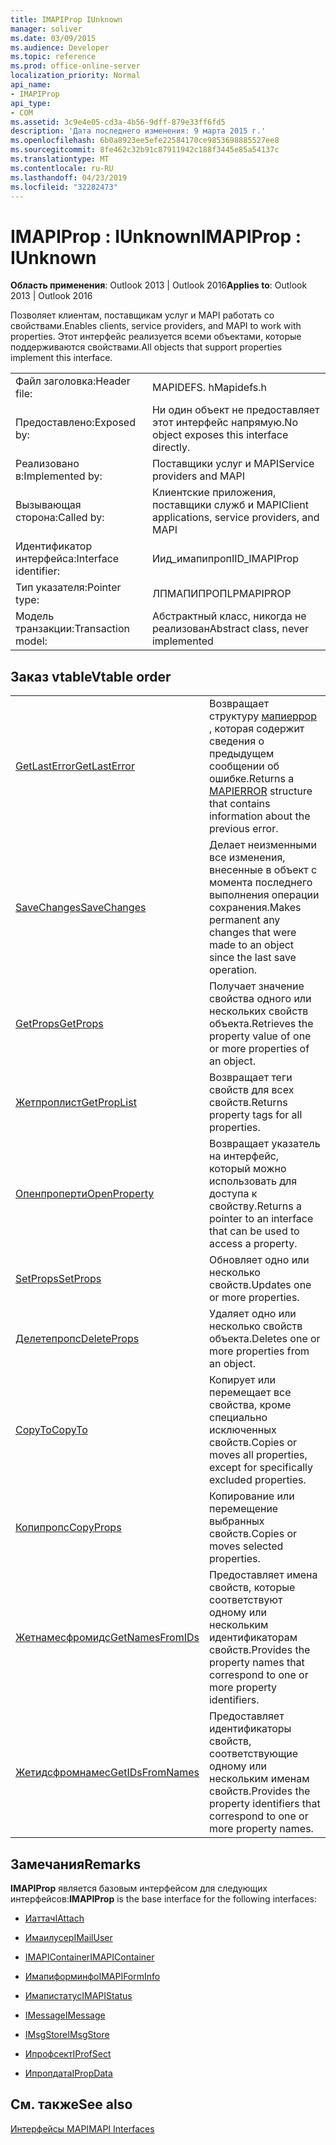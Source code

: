 ```yaml
---
title: IMAPIProp IUnknown
manager: soliver
ms.date: 03/09/2015
ms.audience: Developer
ms.topic: reference
ms.prod: office-online-server
localization_priority: Normal
api_name:
- IMAPIProp
api_type:
- COM
ms.assetid: 3c9e4e05-cd3a-4b56-9dff-879e33ff6fd5
description: 'Дата последнего изменения: 9 марта 2015 г.'
ms.openlocfilehash: 6b0a8923ee5efe22584170ce9853698885527ee8
ms.sourcegitcommit: 8fe462c32b91c87911942c188f3445e85a54137c
ms.translationtype: MT
ms.contentlocale: ru-RU
ms.lasthandoff: 04/23/2019
ms.locfileid: "32282473"
---
```

# <a name="imapiprop--iunknown"></a><span data-ttu-id="b1d11-103">IMAPIProp : IUnknown</span><span class="sxs-lookup"><span data-stu-id="b1d11-103">IMAPIProp : IUnknown</span></span>

  
  
<span data-ttu-id="b1d11-104">**Область применения**: Outlook 2013 | Outlook 2016</span><span class="sxs-lookup"><span data-stu-id="b1d11-104">**Applies to**: Outlook 2013 | Outlook 2016</span></span> 
  
<span data-ttu-id="b1d11-105">Позволяет клиентам, поставщикам услуг и MAPI работать со свойствами.</span><span class="sxs-lookup"><span data-stu-id="b1d11-105">Enables clients, service providers, and MAPI to work with properties.</span></span> <span data-ttu-id="b1d11-106">Этот интерфейс реализуется всеми объектами, которые поддерживаются свойствами.</span><span class="sxs-lookup"><span data-stu-id="b1d11-106">All objects that support properties implement this interface.</span></span>
  
|||
|:-----|:-----|
|<span data-ttu-id="b1d11-107">Файл заголовка:</span><span class="sxs-lookup"><span data-stu-id="b1d11-107">Header file:</span></span>  <br/> |<span data-ttu-id="b1d11-108">MAPIDEFS. h</span><span class="sxs-lookup"><span data-stu-id="b1d11-108">Mapidefs.h</span></span>  <br/> |
|<span data-ttu-id="b1d11-109">Предоставлено:</span><span class="sxs-lookup"><span data-stu-id="b1d11-109">Exposed by:</span></span>  <br/> |<span data-ttu-id="b1d11-110">Ни один объект не предоставляет этот интерфейс напрямую.</span><span class="sxs-lookup"><span data-stu-id="b1d11-110">No object exposes this interface directly.</span></span>  <br/> |
|<span data-ttu-id="b1d11-111">Реализовано в:</span><span class="sxs-lookup"><span data-stu-id="b1d11-111">Implemented by:</span></span>  <br/> |<span data-ttu-id="b1d11-112">Поставщики услуг и MAPI</span><span class="sxs-lookup"><span data-stu-id="b1d11-112">Service providers and MAPI</span></span>  <br/> |
|<span data-ttu-id="b1d11-113">Вызывающая сторона:</span><span class="sxs-lookup"><span data-stu-id="b1d11-113">Called by:</span></span>  <br/> |<span data-ttu-id="b1d11-114">Клиентские приложения, поставщики служб и MAPI</span><span class="sxs-lookup"><span data-stu-id="b1d11-114">Client applications, service providers, and MAPI</span></span>  <br/> |
|<span data-ttu-id="b1d11-115">Идентификатор интерфейса:</span><span class="sxs-lookup"><span data-stu-id="b1d11-115">Interface identifier:</span></span>  <br/> |<span data-ttu-id="b1d11-116">Иид_имапипроп</span><span class="sxs-lookup"><span data-stu-id="b1d11-116">IID_IMAPIProp</span></span>  <br/> |
|<span data-ttu-id="b1d11-117">Тип указателя:</span><span class="sxs-lookup"><span data-stu-id="b1d11-117">Pointer type:</span></span>  <br/> |<span data-ttu-id="b1d11-118">ЛПМАПИПРОП</span><span class="sxs-lookup"><span data-stu-id="b1d11-118">LPMAPIPROP</span></span>  <br/> |
|<span data-ttu-id="b1d11-119">Модель транзакции:</span><span class="sxs-lookup"><span data-stu-id="b1d11-119">Transaction model:</span></span>  <br/> |<span data-ttu-id="b1d11-120">Абстрактный класс, никогда не реализован</span><span class="sxs-lookup"><span data-stu-id="b1d11-120">Abstract class, never implemented</span></span>  <br/> |
   
## <a name="vtable-order"></a><span data-ttu-id="b1d11-121">Заказ vtable</span><span class="sxs-lookup"><span data-stu-id="b1d11-121">Vtable order</span></span>

|||
|:-----|:-----|
|[<span data-ttu-id="b1d11-122">GetLastError</span><span class="sxs-lookup"><span data-stu-id="b1d11-122">GetLastError</span></span>](imapiprop-getlasterror.md) <br/> |<span data-ttu-id="b1d11-123">Возвращает структуру [мапиеррор](mapierror.md) , которая содержит сведения о предыдущем сообщении об ошибке.</span><span class="sxs-lookup"><span data-stu-id="b1d11-123">Returns a [MAPIERROR](mapierror.md) structure that contains information about the previous error.</span></span>  <br/> |
|[<span data-ttu-id="b1d11-124">SaveChanges</span><span class="sxs-lookup"><span data-stu-id="b1d11-124">SaveChanges</span></span>](imapiprop-savechanges.md) <br/> |<span data-ttu-id="b1d11-125">Делает неизменными все изменения, внесенные в объект с момента последнего выполнения операции сохранения.</span><span class="sxs-lookup"><span data-stu-id="b1d11-125">Makes permanent any changes that were made to an object since the last save operation.</span></span>  <br/> |
|[<span data-ttu-id="b1d11-126">GetProps</span><span class="sxs-lookup"><span data-stu-id="b1d11-126">GetProps</span></span>](imapiprop-getprops.md) <br/> |<span data-ttu-id="b1d11-127">Получает значение свойства одного или нескольких свойств объекта.</span><span class="sxs-lookup"><span data-stu-id="b1d11-127">Retrieves the property value of one or more properties of an object.</span></span>  <br/> |
|[<span data-ttu-id="b1d11-128">Жетпроплист</span><span class="sxs-lookup"><span data-stu-id="b1d11-128">GetPropList</span></span>](imapiprop-getproplist.md) <br/> |<span data-ttu-id="b1d11-129">Возвращает теги свойств для всех свойств.</span><span class="sxs-lookup"><span data-stu-id="b1d11-129">Returns property tags for all properties.</span></span>  <br/> |
|[<span data-ttu-id="b1d11-130">Опенпроперти</span><span class="sxs-lookup"><span data-stu-id="b1d11-130">OpenProperty</span></span>](imapiprop-openproperty.md) <br/> |<span data-ttu-id="b1d11-131">Возвращает указатель на интерфейс, который можно использовать для доступа к свойству.</span><span class="sxs-lookup"><span data-stu-id="b1d11-131">Returns a pointer to an interface that can be used to access a property.</span></span>  <br/> |
|[<span data-ttu-id="b1d11-132">SetProps</span><span class="sxs-lookup"><span data-stu-id="b1d11-132">SetProps</span></span>](imapiprop-setprops.md) <br/> |<span data-ttu-id="b1d11-133">Обновляет одно или несколько свойств.</span><span class="sxs-lookup"><span data-stu-id="b1d11-133">Updates one or more properties.</span></span>  <br/> |
|[<span data-ttu-id="b1d11-134">Делетепропс</span><span class="sxs-lookup"><span data-stu-id="b1d11-134">DeleteProps</span></span>](imapiprop-deleteprops.md) <br/> |<span data-ttu-id="b1d11-135">Удаляет одно или несколько свойств объекта.</span><span class="sxs-lookup"><span data-stu-id="b1d11-135">Deletes one or more properties from an object.</span></span>  <br/> |
|[<span data-ttu-id="b1d11-136">CopyTo</span><span class="sxs-lookup"><span data-stu-id="b1d11-136">CopyTo</span></span>](imapiprop-copyto.md) <br/> |<span data-ttu-id="b1d11-137">Копирует или перемещает все свойства, кроме специально исключенных свойств.</span><span class="sxs-lookup"><span data-stu-id="b1d11-137">Copies or moves all properties, except for specifically excluded properties.</span></span>  <br/> |
|[<span data-ttu-id="b1d11-138">Копипропс</span><span class="sxs-lookup"><span data-stu-id="b1d11-138">CopyProps</span></span>](imapiprop-copyprops.md) <br/> |<span data-ttu-id="b1d11-139">Копирование или перемещение выбранных свойств.</span><span class="sxs-lookup"><span data-stu-id="b1d11-139">Copies or moves selected properties.</span></span>  <br/> |
|[<span data-ttu-id="b1d11-140">Жетнамесфромидс</span><span class="sxs-lookup"><span data-stu-id="b1d11-140">GetNamesFromIDs</span></span>](imapiprop-getnamesfromids.md) <br/> |<span data-ttu-id="b1d11-141">Предоставляет имена свойств, которые соответствуют одному или нескольким идентификаторам свойств.</span><span class="sxs-lookup"><span data-stu-id="b1d11-141">Provides the property names that correspond to one or more property identifiers.</span></span>  <br/> |
|[<span data-ttu-id="b1d11-142">Жетидсфромнамес</span><span class="sxs-lookup"><span data-stu-id="b1d11-142">GetIDsFromNames</span></span>](imapiprop-getidsfromnames.md) <br/> |<span data-ttu-id="b1d11-143">Предоставляет идентификаторы свойств, соответствующие одному или нескольким именам свойств.</span><span class="sxs-lookup"><span data-stu-id="b1d11-143">Provides the property identifiers that correspond to one or more property names.</span></span>  <br/> |
   
## <a name="remarks"></a><span data-ttu-id="b1d11-144">Замечания</span><span class="sxs-lookup"><span data-stu-id="b1d11-144">Remarks</span></span>

 <span data-ttu-id="b1d11-145">**IMAPIProp** является базовым интерфейсом для следующих интерфейсов:</span><span class="sxs-lookup"><span data-stu-id="b1d11-145">**IMAPIProp** is the base interface for the following interfaces:</span></span> 
  
- [<span data-ttu-id="b1d11-146">Иаттач</span><span class="sxs-lookup"><span data-stu-id="b1d11-146">IAttach</span></span>](iattachimapiprop.md)
    
- [<span data-ttu-id="b1d11-147">Имаилусер</span><span class="sxs-lookup"><span data-stu-id="b1d11-147">IMailUser</span></span>](imailuserimapiprop.md)
    
- [<span data-ttu-id="b1d11-148">IMAPIContainer</span><span class="sxs-lookup"><span data-stu-id="b1d11-148">IMAPIContainer</span></span>](imapicontainerimapiprop.md)
    
- [<span data-ttu-id="b1d11-149">Имапиформинфо</span><span class="sxs-lookup"><span data-stu-id="b1d11-149">IMAPIFormInfo</span></span>](imapiforminfoimapiprop.md)
    
- [<span data-ttu-id="b1d11-150">Имапистатус</span><span class="sxs-lookup"><span data-stu-id="b1d11-150">IMAPIStatus</span></span>](imapistatusimapiprop.md)
    
- [<span data-ttu-id="b1d11-151">IMessage</span><span class="sxs-lookup"><span data-stu-id="b1d11-151">IMessage</span></span>](imessageimapiprop.md)
    
- [<span data-ttu-id="b1d11-152">IMsgStore</span><span class="sxs-lookup"><span data-stu-id="b1d11-152">IMsgStore</span></span>](imsgstoreimapiprop.md)
    
- [<span data-ttu-id="b1d11-153">Ипрофсект</span><span class="sxs-lookup"><span data-stu-id="b1d11-153">IProfSect</span></span>](iprofsectimapiprop.md)
    
- [<span data-ttu-id="b1d11-154">Ипропдата</span><span class="sxs-lookup"><span data-stu-id="b1d11-154">IPropData</span></span>](ipropdataimapiprop.md)
    
## <a name="see-also"></a><span data-ttu-id="b1d11-155">См. также</span><span class="sxs-lookup"><span data-stu-id="b1d11-155">See also</span></span>



[<span data-ttu-id="b1d11-156">Интерфейсы MAPI</span><span class="sxs-lookup"><span data-stu-id="b1d11-156">MAPI Interfaces</span></span>](mapi-interfaces.md)

